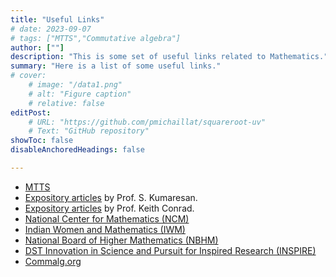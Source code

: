 ```yaml
---
title: "Useful Links" 
# date: 2023-09-07
# tags: ["MTTS","Commutative algebra"] 
author: [""]
description: "This is some set of useful links related to Mathematics."
summary: "Here is a list of some useful links."
# cover:
    # image: "/data1.png"
    # alt: "Figure caption"
    # relative: false
editPost:
    # URL: "https://github.com/pmichaillat/squareroot-uv"
    # Text: "GitHub repository"
showToc: false
disableAnchoredHeadings: false

---
```


- [MTTS](https://mtts.org.in/)  
- [Expository articles](https://4dspace.mtts.org.in/ea) by Prof. S. Kumaresan.
- [Expository articles](https://kconrad.math.uconn.edu/blurbs/) by Prof. Keith Conrad.
- [National Center for Mathematics (NCM)](https://www.bing.com/ck/a?!&&p=84a709bc3c056fa1JmltdHM9MTY3MzEzNjAwMCZpZ3VpZD0xYzU3NjZkOC0zODNjLTY0OTItMzkyZC03NGMxMzk5MTY1MDYmaW5zaWQ9NTE4Ng&ptn=3&hsh=3&fclid=1c5766d8-383c-6492-392d-74c139916506&psq=ncm+mathematics&u=a1aHR0cHM6Ly93d3cuYXRtc2Nob29scy5vcmcv&ntb=1)
- [Indian Women and Mathematics (IWM)](https://iwm.org.in/upcoming-events)
- [National Board of Higher Mathematics (NBHM)](https://www.imsc.res.in/~nbhm/)
- [DST Innovation in Science and Pursuit for Inspired Research (INSPIRE)](https://www.online-inspire.gov.in/)
- [Commalg.org](https://commalg.org/)
